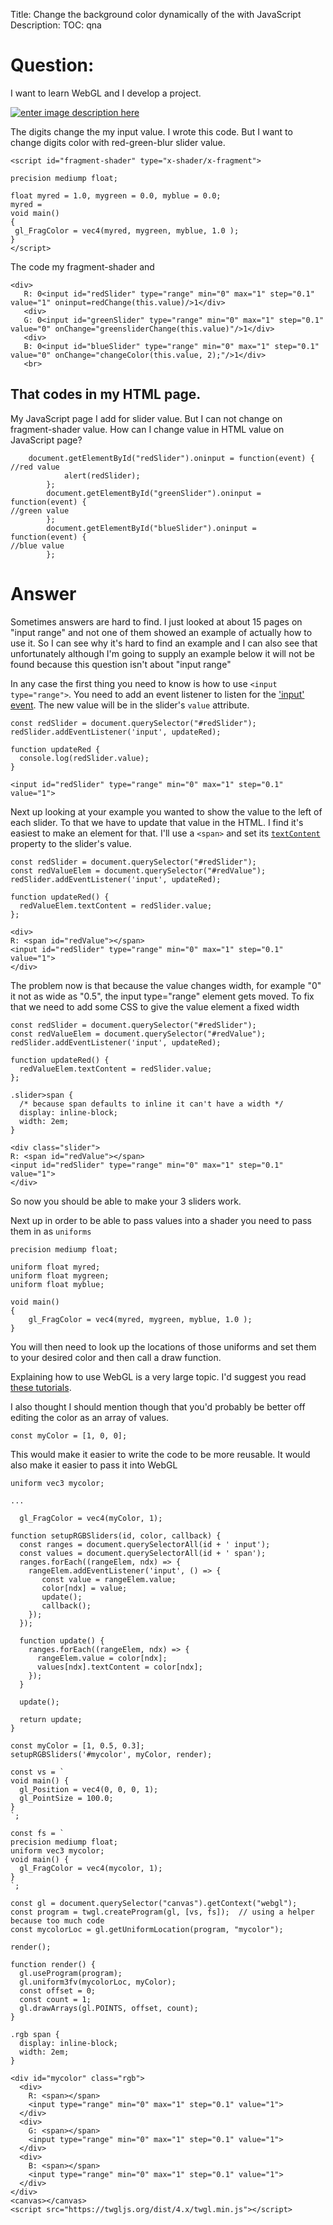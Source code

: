Title: Change the background color dynamically of the with JavaScript
Description:
TOC: qna

# Question:

I want to learn WebGL and I develop a project.

[![enter image description here][1]][1]

The digits change the my input value. I wrote this code. But I want to change digits color with red-green-blur slider value.

    <script id="fragment-shader" type="x-shader/x-fragment">
    
    precision mediump float;
    
    float myred = 1.0, mygreen = 0.0, myblue = 0.0;
    myred = 
    void main()
    { 
     gl_FragColor = vec4(myred, mygreen, myblue, 1.0 );
    }
    </script>

The code my fragment-shader and 

    <div>
       R: 0<input id="redSlider" type="range" min="0" max="1" step="0.1" value="1" oninput=redChange(this.value)/>1</div> 
       <div>
       G: 0<input id="greenSlider" type="range" min="0" max="1" step="0.1" value="0" onChange="greensliderChange(this.value)"/>1</div> 
       <div>
       B: 0<input id="blueSlider" type="range" min="0" max="1" step="0.1" value="0" onChange="changeColor(this.value, 2);"/>1</div>
       <br>

That codes in my HTML page.
------------------------------------------------------
My JavaScript page I add for slider value. But I can not change on fragment-shader value. How can I change value in HTML value on JavaScript page?

        document.getElementById("redSlider").oninput = function(event) {
    //red value
                alert(redSlider);
            };
            document.getElementById("greenSlider").oninput = function(event) {
    //green value
            };
            document.getElementById("blueSlider").oninput = function(event) {
    //blue value
            };

  [1]: https://i.stack.imgur.com/yHNcp.png

# Answer

Sometimes answers are hard to find. I just looked at about 15 pages on "input range" and not one of them showed an example of actually how to use it. So I can see why it's hard to find an example and I can also see that unfortunately although I'm going to supply an example below it will not be found because this question isn't about "input range"

In any case the first thing you need to know is how to use `<input type="range">`. You need to add an event listener to listen for the ['input' event](https://developer.mozilla.org/en-US/docs/Web/Events/input). The new value will be in the slider's `value` attribute. 

<!-- begin snippet: js hide: false console: true babel: false -->

<!-- language: lang-js -->

    const redSlider = document.querySelector("#redSlider");
    redSlider.addEventListener('input', updateRed);

    function updateRed {
      console.log(redSlider.value);
    }

<!-- language: lang-html -->

    <input id="redSlider" type="range" min="0" max="1" step="0.1" value="1">

<!-- end snippet -->

Next up looking at your example you wanted to show the value to the left of each slider. To that we have to update that value in the HTML. I find it's easiest to make an element for that. I'll use a `<span>` and set its [`textContent`](https://developer.mozilla.org/en-US/docs/Web/API/Node/textContent) property to the slider's value.

<!-- begin snippet: js hide: false console: true babel: false -->

<!-- language: lang-js -->

    const redSlider = document.querySelector("#redSlider");
    const redValueElem = document.querySelector("#redValue");
    redSlider.addEventListener('input', updateRed);

    function updateRed() {
      redValueElem.textContent = redSlider.value;
    };

<!-- language: lang-html -->

    <div>
    R: <span id="redValue"></span>
    <input id="redSlider" type="range" min="0" max="1" step="0.1" value="1">
    </div>

<!-- end snippet -->

The problem now is that because the value changes width, for example "0" it not as wide as "0.5", the input type="range" element gets moved. To fix that we need to add some CSS to give the value element a fixed width

<!-- begin snippet: js hide: false console: true babel: false -->

<!-- language: lang-js -->

    const redSlider = document.querySelector("#redSlider");
    const redValueElem = document.querySelector("#redValue");
    redSlider.addEventListener('input', updateRed);

    function updateRed() {
      redValueElem.textContent = redSlider.value;
    };

<!-- language: lang-css -->

    .slider>span {
      /* because span defaults to inline it can't have a width */
      display: inline-block;  
      width: 2em;
    }

<!-- language: lang-html -->

    <div class="slider">
    R: <span id="redValue"></span>
    <input id="redSlider" type="range" min="0" max="1" step="0.1" value="1">
    </div>

<!-- end snippet -->

So now you should be able to make your 3 sliders work.

Next up in order to be able to pass values into a shader you need to pass them in as `uniforms`

    precision mediump float;
    
    uniform float myred;
    uniform float mygreen;
    uniform float myblue;
    
    void main()
    {   
        gl_FragColor = vec4(myred, mygreen, myblue, 1.0 );
    }

You will then need to look up the locations of those uniforms and set them to your desired color and then call a draw function.

Explaining how to use WebGL is a very large topic. I'd suggest you read [these tutorials](https://webglfundamentals.org).

I also thought I should mention though that you'd probably be better off editing the color as an array of values.

    const myColor = [1, 0, 0];

This would make it easier to write the code to be more reusable. It would also make it easier to pass it into WebGL 

    uniform vec3 mycolor;

    ...

      gl_FragColor = vec4(myColor, 1);

<!-- begin snippet: js hide: true console: true babel: false -->

<!-- language: lang-js -->

    function setupRGBSliders(id, color, callback) {
      const ranges = document.querySelectorAll(id + ' input');
      const values = document.querySelectorAll(id + ' span');
      ranges.forEach((rangeElem, ndx) => {
        rangeElem.addEventListener('input', () => {
           const value = rangeElem.value;
           color[ndx] = value;
           update();
           callback();
        });
      });
      
      function update() {
        ranges.forEach((rangeElem, ndx) => {
          rangeElem.value = color[ndx];
          values[ndx].textContent = color[ndx];
        });
      }
      
      update();
      
      return update;
    }
      
    const myColor = [1, 0.5, 0.3];
    setupRGBSliders('#mycolor', myColor, render);

    const vs = `
    void main() {
      gl_Position = vec4(0, 0, 0, 1);
      gl_PointSize = 100.0;
    }
    `;

    const fs = `
    precision mediump float;
    uniform vec3 mycolor;
    void main() {
      gl_FragColor = vec4(mycolor, 1);
    }
    `;

    const gl = document.querySelector("canvas").getContext("webgl");
    const program = twgl.createProgram(gl, [vs, fs]);  // using a helper because too much code
    const mycolorLoc = gl.getUniformLocation(program, "mycolor");

    render();

    function render() {
      gl.useProgram(program);
      gl.uniform3fv(mycolorLoc, myColor);
      const offset = 0;
      const count = 1;
      gl.drawArrays(gl.POINTS, offset, count);
    }

<!-- language: lang-css -->

    .rgb span {
      display: inline-block;  
      width: 2em;
    }


<!-- language: lang-html -->

    <div id="mycolor" class="rgb">
      <div>
        R: <span></span>
        <input type="range" min="0" max="1" step="0.1" value="1">
      </div>
      <div>
        G: <span></span>
        <input type="range" min="0" max="1" step="0.1" value="1">
      </div>
      <div>
        B: <span></span>
        <input type="range" min="0" max="1" step="0.1" value="1">
      </div>
    </div>
    <canvas></canvas>
    <script src="https://twgljs.org/dist/4.x/twgl.min.js"></script>

<!-- end snippet -->


